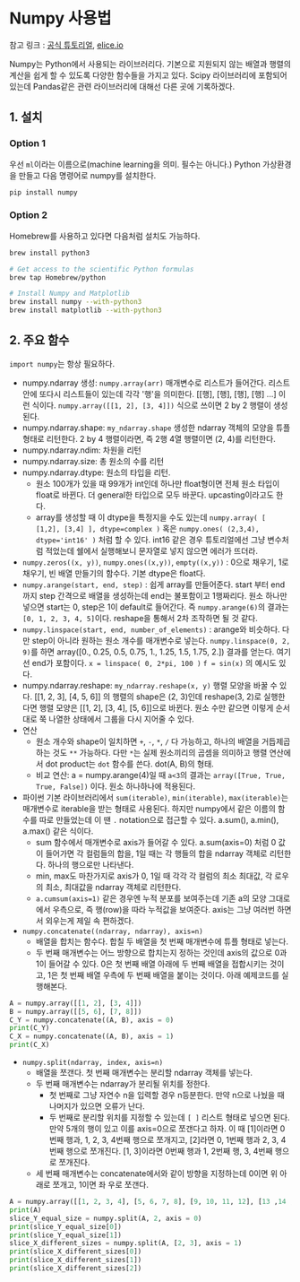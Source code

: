 # Numpy 사용법

참고 링크 : [공식 튜토리얼](http://scipy.github.io/old-wiki/pages/Tentative_NumPy_Tutorial.html), [elice.io](https://www.elice.io/)

Numpy는 Python에서 사용되는 라이브러리다. 기본으로 지원되지 않는 배열과 행렬의 계산을 쉽게 할 수 있도록 다양한 함수들을 가지고 있다. Scipy 라이브러리에 포함되어있는데 Pandas같은 관련 라이브러리에 대해선 다른 곳에 기록하겠다.

## 1. 설치

### Option 1

우선 `ml`이라는 이름으로(machine learning을 의미. 필수는 아니다.) Python 가상환경을 만들고 다음 명령어로 numpy를 설치한다.

```bash
pip install numpy
```

### Option 2

Homebrew를 사용하고 있다면 다음처럼 설치도 가능하다.

```bash
brew install python3

# Get access to the scientific Python formulas
brew tap Homebrew/python

# Install Numpy and Matplotlib
brew install numpy --with-python3
brew install matplotlib --with-python3
```

## 2. 주요 함수

`import numpy`는 항상 필요하다.

- numpy.ndarray 생성: `numpy.array(arr)` 매개변수로 리스트가 들어간다. 리스트 안에 또다시 리스트들이 있는데 각각 '행'을 의미한다. [[행], [행], [행], [행] ...] 이런 식이다. `numpy.array([[1, 2], [3, 4]])` 식으로 쓰이면 2 by 2 행렬이 생성된다.
- numpy.ndarray.shape: `my_ndarray.shape` 생성한 ndarray 객체의 모양을 튜플 형태로 리턴한다. 2 by 4 행렬이라면, 즉 2행 4열 행렬이면 (2, 4)를 리턴한다.
- numpy.ndarray.ndim: 차원을 리턴
- numpy.ndarray.size: 총 원소의 수를 리턴
- numpy.ndarray.dtype: 원소의 타입을 리턴.
    + 원소 100개가 있을 때 99개가 int인데 하나만 float형이면 전체 원소 타입이 float로 바뀐다. 더 general한 타입으로 모두 바꾼다. upcasting이라고도 한다.
    + array를 생성할 때 이 dtype을 특정지을 수도 있는데 `numpy.array( [ [1,2], [3,4] ], dtype=complex )` 혹은 `numpy.ones( (2,3,4), dtype='int16' )` 처럼 할 수 있다. int16 같은 경우 튜토리얼에선 그냥 변수처럼 적었는데 쉘에서 실행해보니 문자열로 넣지 않으면 에러가 뜨더라.
- `numpy.zeros((x, y))`, `numpy.ones((x,y))`, `empty((x,y))` : 0으로 채우기, 1로 채우기, 빈 배열 만들기의 함수다. 기본 dtype은 float다.
- `numpy.arange(start, end, step)` : 쉽게 array를 만들어준다. start 부터 end 까지 step 간격으로 배열을 생성하는데 end는 불포함이고 1행짜리다. 원소 하나만 넣으면 start는 0, step은 1이 default로 들어간다. 즉 `numpy.arange(6)`의 결과는 `[0, 1, 2, 3, 4, 5]`이다. reshape을 통해서 2차 조작하면 될 것 같다.
- `numpy.linspace(start, end, number_of_elements)` : arange와 비슷하다. 다만 step이 아니라 원하는 원소 개수를 매개변수로 넣는다. `numpy.linspace(0, 2, 9)`를 하면 array([0., 0.25, 0.5, 0.75, 1., 1.25, 1.5, 1.75, 2.]) 결과를 얻는다. 여기선 end가 포함이다. `x = linspace( 0, 2*pi, 100 )` `f = sin(x)` 의 예시도 있다.
- numpy.ndarray.reshape: `my_ndarray.reshape(x, y)` 행렬 모양을 바꿀 수 있다. [[1, 2, 3], [4, 5, 6]] 의 행렬의 shape은 (2, 3)인데 reshape(3, 2)로 실행한다면 행렬 모양은 [[1, 2], [3, 4], [5, 6]]으로 바뀐다. 원소 수만 같으면 이렇게 순서대로 쭉 나열한 상태에서 그룹을 다시 지어줄 수 있다.
- 연산
    + 원소 개수와 shape이 일치하면 `+`, `-`, `*`, `/` 다 가능하고, 하나의 배열을 거듭제곱하는 것도 `**` 가능하다. 다만 `*`는 실제 원소끼리의 곱셈을 의미하고 행렬 연산에서 dot product는 `dot` 함수를 쓴다. dot(A, B)의 형태.
    + 비교 연산: a = numpy.arange(4)일 때 `a<3`의 결과는 `array([True, True, True, False])` 이다. 원소 하나하나에 적용된다.
- 파이썬 기본 라이브러리에서 `sum(iterable)`, `min(iterable)`, `max(iterable)`는 매개변수로 iterable을 받는 형태로 사용된다. 하지만 numpy에서 같은 이름의 함수를 따로 만들었는데 이 땐 `.` notation으로 접근할 수 있다. a.sum(), a.min(), a.max() 같은 식이다.
    + sum 함수에서 매개변수로 axis가 들어갈 수 있다. a.sum(axis=0) 처럼 0 값이 들어가면 각 컬럼들의 합을, 1일 때는 각 행들의 합을 ndarray 객체로 리턴한다. 하나의 행으로만 나타낸다.
    + min, max도 마찬가지로 axis가 0, 1일 때 각각 각 컬럼의 최소 최대값, 각 로우의 최소, 최대값을 ndarray 객체로 리턴한다.
    + `a.cumsum(axis=1)` 같은 경우엔 누적 분포를 보여주는데 기존 a의 모양 그대로에서 우측으로, 즉 행(row)을 따라 누적값을 보여준다. axis는 그냥 여러번 하면서 외우는게 제일 속 편하겠다.
- `numpy.concatenate((ndarray, ndarray), axis=n)`
    + 배열을 합치는 함수다. 합칠 두 배열을 첫 번째 매개변수에 튜플 형태로 넣는다.
    + 두 번째 매개변수는 어느 방향으로 합치는지 정하는 것인데 axis의 값으로 0과 1이 들어갈 수 있다. 0은 첫 번째 배열 아래에 두 번째 배열을 접합시키는 것이고, 1은 첫 번째 배열 우측에 두 번째 배열을 붙이는 것이다. 아래 예제코드를 실행해본다.

```py
A = numpy.array([[1, 2], [3, 4]])
B = numpy.array([[5, 6], [7, 8]])
C_Y = numpy.concatenate((A, B), axis = 0)
print(C_Y)
C_X = numpy.concatenate((A, B), axis = 1)
print(C_X)
```

- `numpy.split(ndarray, index, axis=n)`
    + 배열을 쪼갠다. 첫 번째 매개변수는 분리할 ndarray 객체를 넣는다.
    + 두 번째 매개변수는 ndarray가 분리될 위치를 정한다.
        * 첫 번째로 그냥 자연수 n을 입력할 경우 n등분한다. 만약 n으로 나눴을 때 나머지가 있으면 오류가 난다.
        * 두 번째로 분리할 위치를 지정할 수 있는데 `[ ]` 리스트 형태로 넣으면 된다. 만약 5개의 행이 있고 이를 axis=0으로 쪼갠다고 하자. 이 때 [1]이라면 0번째 행과, 1, 2, 3, 4번째 행으로 쪼개지고, [2]라면 0, 1번째 행과 2, 3, 4번째 행으로 쪼개진다. [1, 3]이라면 0번째 행과 1, 2번째 행, 3, 4번째 행으로 쪼개진다.
    + 세 번째 매개변수는 concatenate에서와 같이 방향을 지정하는데 0이면 위 아래로 쪼개고, 1이면 좌 우로 쪼갠다.

```py
A = numpy.array([[1, 2, 3, 4], [5, 6, 7, 8], [9, 10, 11, 12], [13 ,14 ,15, 16]])
print(A)
slice_Y_equal_size = numpy.split(A, 2, axis = 0)
print(slice_Y_equal_size[0])
print(slice_Y_equal_size[1])
slice_X_different_sizes = numpy.split(A, [2, 3], axis = 1)
print(slice_X_different_sizes[0])
print(slice_X_different_sizes[1])
print(slice_X_different_sizes[2])
```








